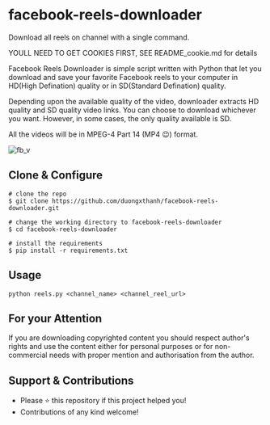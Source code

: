 # facebook-reels-downloader
Download all reels on channel with a single command.

YOULL NEED TO GET COOKIES FIRST, SEE README_cookie.md for details


Facebook Reels Downloader is simple script written with Python that let you download and save your favorite Facebook reels to your computer in HD(High Defination) quality or in SD(Standard Defination) quality.

Depending upon the available quality of the video, downloader extracts HD quality and SD quality video links. You can choose to download whichever you want. However, in some cases, the only quality available is SD.

All the videos will be in MPEG-4 Part 14 (MP4 😉) format.

![fb_v](demo.gif)

## Clone & Configure
```
# clone the repo
$ git clone https://github.com/duongxthanh/facebook-reels-downloader.git

# change the working directory to facebook-reels-downloader
$ cd facebook-reels-downloader

# install the requirements
$ pip install -r requirements.txt
```
## Usage
```
python reels.py <channel_name> <channel_reel_url>
```

## For your Attention
If you are downloading copyrighted content you should respect author's rights and use the content either for personal purposes or for non-commercial needs with proper mention and authorisation from the author.

## Support & Contributions
- Please ⭐️ this repository if this project helped you!
- Contributions of any kind welcome!
